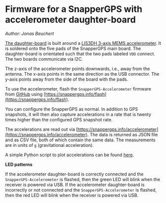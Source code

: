 # Firmware for a SnapperGPS with accelerometer daughter-board

*Author: Jonas Beuchert*

[The daughter-board](https://github.com/SnapperGPS/snappergps-accelerometer-daughterboard) is built around a [LIS3DH 3-axis MEMS accelerometer](https://www.st.com/en/mems-and-sensors/lis3dh.html).
It is soldered onto the five pads of the SnapperGPS main board.
The daughter-board is orientated such that the two pads labeled `VDD` connect.
The two boards communicate via I2C.

The z-axis of the accelerometer points downwards, i.e., away from the antenna.
The x-axis points in the same direction as the USB connector.
The y-axis points away from the side of the board with the pads.

To use the accelerometer, flash the `SnapperGPS-Accelerometer` firmware from [GitHub](https://github.com/SnapperGPS/snappergps-firmware/releases) using [https://snappergps.info/flash](https://snappergps.info/flash).

You can configure the SnapperGPS as normal.
In addition to GPS snapshots, it will then also capture accelerations in a rate that is twenty times higher than the configured GPS snapshot rate.

The accelerations are read out via [https://snappergps.info/accelerometer](https://snappergps.info/accelerometer).
The data is returned as JSON file and as CSV file, both of which contain the same data.
The measurements are in units of `g` (gravitational acceleration).

A simple Python script to plot accelerations can be found [here](https://github.com/snapperGPS/snappergps-scripts).

**LED patterns**

If the accelerometer daughter-board is correctly connected and the `SnapperGPS-Accelerometer` is flashed, then the green LED will blink when the receiver is powered via USB.
If the accelerometer daughter-board is incorrectly or not connected and the `SnapperGPS-Accelerometer` is flashed, then the red LED will blink when the receiver is powered via USB.
